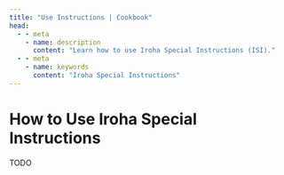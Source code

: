 ```yaml
---
title: "Use Instructions | Cookbook"
head:
  - - meta
    - name: description
      content: "Learn how to use Iroha Special Instructions (ISI)."
  - - meta
    - name: keywords
      content: "Iroha Special Instructions"
---
```


# How to Use Iroha Special Instructions

TODO